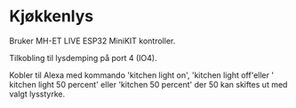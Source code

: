# Kjøkkenlys

Bruker MH-ET LIVE ESP32 MiniKIT  kontroller.

Tilkobling til lysdemping på port 4 (IO4).

Kobler til Alexa med kommando  'kitchen light on', 'kitchen light off'eller ' kitchen light 50 percent' eller 'kitchen 50 percent' der 50 kan skiftes ut med valgt lysstyrke.
